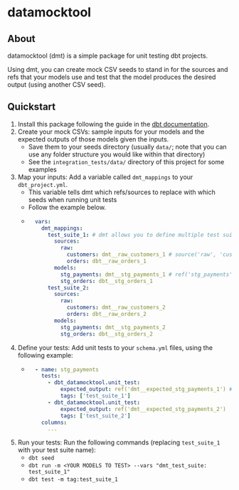 # datamocktool

## About
datamocktool (dmt) is a simple package for unit testing dbt projects.

Using dmt, you can create mock CSV seeds to stand in for the sources and refs that your models use
and test that the model produces the desired output (using another CSV seed).

## Quickstart
1. Install this package following the guide in the [dbt documentation](https://docs.getdbt.com/docs/building-a-dbt-project/package-management).
2. Create your mock CSVs: sample inputs for your models and the expected outputs of those models given the inputs.
    * Save them to your seeds directory (usually `data/`; note that you can use any folder structure you would like within that directory)
    * See the `integration_tests/data/` directory of this project for some examples
3. Map your inputs: Add a variable called `dmt_mappings` to your `dbt_project.yml`. 
    * This variable tells dmt which refs/sources to replace with which seeds when running unit tests
    * Follow the example below.
    * ```yaml
        vars:
          dmt_mappings:
            test_suite_1: # dmt allows you to define multiple test suites so that you can define multiple tests for the same model
              sources:
                raw:
                  customers: dmt__raw_customers_1 # source('raw', 'customers') becomes ref('dmt__raw_customers_1')
                  orders: dbt__raw_orders_1
              models:
                stg_payments: dmt__stg_payments_1 # ref('stg_payments') becomes ref('dmt__stg_payments_1')
                stg_orders: dbt__stg_orders_1
            test_suite_2:
              sources:
                raw:
                  customers: dmt__raw_customers_2
                  orders: dbt__raw_orders_2
              models:
                stg_payments: dmt__stg_payments_2
                stg_orders: dbt__stg_orders_2
4. Define your tests: Add unit tests to your `schema.yml` files, using the following example: 
    * ```yaml
        - name: stg_payments
          tests:
            - dbt_datamocktool.unit_test:
                expected_output: ref('dmt__expected_stg_payments_1') # this is a seed
                tags: ['test_suite_1']
            - dbt_datamocktool.unit_test:
                expected_output: ref('dmt__expected_stg_payments_2')
                tags: ['test_suite_2']
          columns:
            ...
5. Run your tests: Run the following commands (replacing `test_suite_1` with your test suite name): 
    * `dbt seed`
    * `dbt run -m <YOUR MODELS TO TEST> --vars "dmt_test_suite: test_suite_1"`
    * `dbt test -m tag:test_suite_1`
        